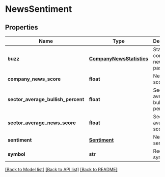 # NewsSentiment

## Properties
Name | Type | Description | Notes
------------ | ------------- | ------------- | -------------
**buzz** | [**CompanyNewsStatistics**](CompanyNewsStatistics.md) | Statistics of company news in the past week. | [optional] 
**company_news_score** | **float** | News score. | [optional] 
**sector_average_bullish_percent** | **float** | Sector average bullish percent. | [optional] 
**sector_average_news_score** | **float** | Sectore average score. | [optional] 
**sentiment** | [**Sentiment**](Sentiment.md) | News sentiment. | [optional] 
**symbol** | **str** | Requested symbol. | [optional] 

[[Back to Model list]](../README.md#documentation-for-models) [[Back to API list]](../README.md#documentation-for-api-endpoints) [[Back to README]](../README.md)


